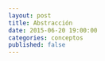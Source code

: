 ```yaml
---
layout: post
title: Abstracción
date: 2015-06-20 19:00:00
categories: conceptos
published: false
---
```

